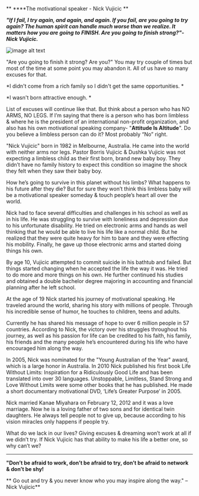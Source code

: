 **                           ****The motivational speaker - Nick Vujicic **

**_"If I fail, I try again, and again, and again. If you fail, are you going to try again? The human spirit can handle much worse than we realize. It matters how you are going to FINISH. Are you going to finish strong?"-Nick Vujicic._**

![image alt text](image_0.jpg)

"Are you going to finish it strong? Are you?" You may try couple of times but most of the time at some point you may abandon it. All of us have so many excuses for that.

*I didn't come from a rich family so I didn't get the same opportunities. *

*I wasn't born attractive enough. *

List of excuses will continue like that. But think about a person who has NO ARMS, NO LEGS. If I’m saying that there is a person who has born limbless & where he is the president of an international non-profit organization, and also has his own motivational speaking company- "**Attitude Is Altitude**". Do you believe a limbless person can do it? Most probably “No” right.

"Nick Vujicic" born in 1982 in Melbourne, Australia. He came into the world with neither arms nor legs. Pastor Borris Vujicic & Dushka Vujicic was not expecting a limbless child as their first born, brand new baby boy. They didn’t have no family history to expect this condition so imagine the shock they felt when they saw their baby boy. 

How he’s going to survive in this planet without his limbs? What happens to his future after they die? But for sure they won’t think this limbless baby will be a motivational speaker someday & touch people’s heart all over the world. 

Nick had to face several difficulties and challenges in his school as well as in his life. He was struggling to survive with loneliness and depression due to his unfortunate disability. He tried on electronic arms and hands as well thinking that he would be able to live his life like a normal child. But he realized that they were quite heavy for him to bare and they were effecting his mobility. Finally, he gave up those electronic arms and started doing things his own. 

By age 10, Vujicic attempted to commit suicide in his bathtub and failed. But things started changing when he accepted the life the way it was. He tried to do more and more things on his own. He further continued his studies and obtained a double bachelor degree majoring in accounting and financial planning after he left school.

At the age of 19 Nick started his journey of motivational speaking. He traveled around the world, sharing his story with millions of people. Through his incredible sense of humor, he touches to children, teens and adults.  

Currently he has shared his message of hope to over 6 million people in 57 countries. According to Nick, the victory over his struggles throughout his journey, as well as his passion for life can be credited to his faith, his family, his friends and the many people he’s encountered during his life who have encouraged him along the way.

In 2005, Nick was nominated for the "Young Australian of the Year" award, which is a large honor in Australia. In 2010 Nick published his first book Life Without Limits: Inspiration for a Ridiculously Good Life and has been translated into over 30 languages. Unstoppable, Limitless, Stand Strong and Love Without Limits were some other books that he has published. He made a short documentary motivational DVD, ‘Life’s Greater Purpose’ in 2005.

Nick married Kanae Miyahara on February 12, 2012 and it was a love marriage. Now he is a loving father of two sons and for identical twin daughters. He always tell people not to give up, because according to his vision miracles only happens if people try. 

What do we lack in our lives? Giving excuses & dreaming won’t work at all if we didn’t try. If Nick Vujicic has that ability to make his life a better one, so why can’t we?

** **

**"Don’t be afraid to work, don’t be afraid to try, don’t be afraid to network & don’t be shy!**

**             Go out and try & you never know who you may inspire along the way." – Nick Vujicic**

